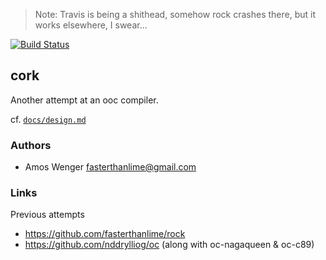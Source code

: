 > Note: Travis is being a shithead, somehow rock crashes there, but
> it works elsewhere, I swear...

[![Build Status](https://travis-ci.org/fasterthanlime/cork.svg)](https://travis-ci.org/fasterthanlime/cork)

## cork

Another attempt at an ooc compiler.

cf. [`docs/design.md`](docs/design.md)

### Authors

  * Amos Wenger <fasterthanlime@gmail.com>
  
### Links

Previous attempts

  * https://github.com/fasterthanlime/rock
  * https://github.com/nddrylliog/oc (along with oc-nagaqueen & oc-c89)

